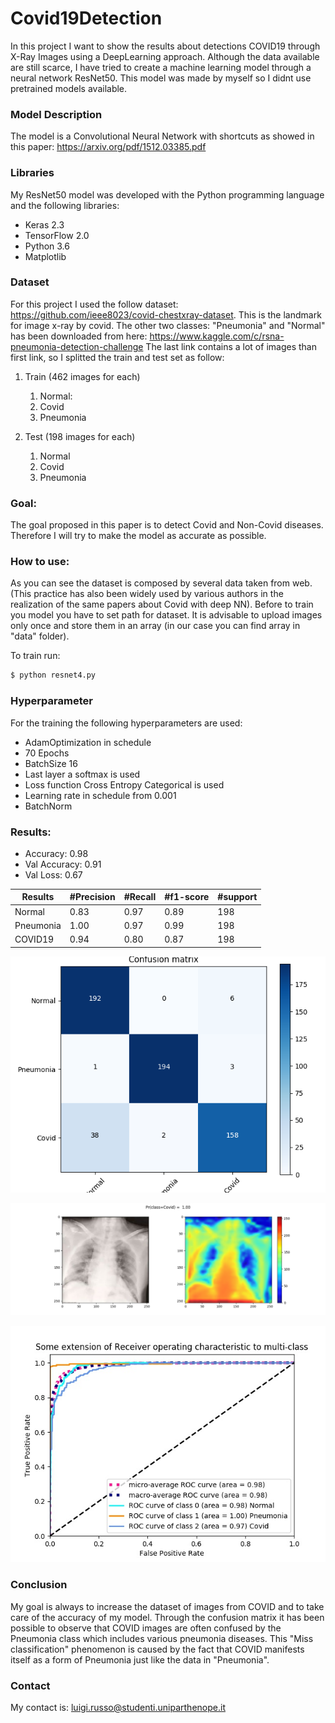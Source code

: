 # Covid19Detection
In this project I want to show the results about detections COVID19 through X-Ray Images using a DeepLearning approach. 
Although the data available are still scarce, I have tried to create a machine learning model through a neural network ResNet50. This model was made by myself so I didnt use pretrained models available.


 ### Model Description
The model is a Convolutional Neural Network with shortcuts as showed in this paper: https://arxiv.org/pdf/1512.03385.pdf

### Libraries
My ResNet50 model was developed with the Python programming language and the following libraries:
 - Keras 2.3
 - TensorFlow 2.0
 - Python 3.6
 - Matplotlib
 
### Dataset
For this project I used the follow dataset: https://github.com/ieee8023/covid-chestxray-dataset. This is the landmark for image x-ray by covid. 
The other two classes: "Pneumonia" and "Normal" has been downloaded from here: https://www.kaggle.com/c/rsna-pneumonia-detection-challenge
The last link contains a lot of images than first link, so I splitted the train and test set as follow:

1. Train (462 images for each)
   1. Normal: 
   1. Covid
   1. Pneumonia

1. Test (198 images for each)
   1. Normal
   1. Covid
   1. Pneumonia
 

<!--
I used dataset at the following link: https://github.com/ieee8023/covid-chestxray-dataset
This dataset is the best known at the moment as regards the chest X-ray images from Covid19. In particular, attention is paid to the repository is currently still "working in progress". That's means it's always in updating mode.
The dataset made available by the author pays attention to Pneumonia diseases since COVID19 is a virus that attacks the lungs causing Pneumonia.
So the dataset mainly provides a subdivision between: Pneumonia cases (MERS, SARS, and ARDS) and COVID19. 2 classes.
I opted to add more data to my dataset both in train and in test in order to achieve much performance and to reach 70% for training and 30% for testing in case of Pneumonia class. 
In this work it was used a third class. In this case I have used class "normal" to indentify a good status of healthy.
The added class "Normal" and the additional data for penumonia cases are available at the follow link:
https://www.kaggle.com/paultimothymooney/detecting-pneumonia-in-x-ray-images
The images between the two datasets are both X-RAY.
-->

### Goal:
The goal proposed in this paper is to detect Covid and Non-Covid diseases.
Therefore I will try to make the model as accurate as possible. 

### How to use:
As you can see the dataset is composed by several data taken from web. (This practice has also been widely used by various authors in the realization of the same papers about Covid with deep NN). 
Before to train you model you have to set path for dataset. It is advisable to upload images only once and store them in an array (in our case you can find array in "data" folder).

To train run: 
```sh
$ python resnet4.py
```

### Hyperparameter
For the training the following hyperparameters are used: 
- AdamOptimization in schedule
- 70 Epochs
- BatchSize 16
- Last layer a softmax is used
- Loss function Cross Entropy Categorical is used 
- Learning rate in schedule from 0.001
- BatchNorm 


### Results:
- Accuracy: 0.98
- Val Accuracy: 0.91
- Val Loss: 0.67

Results | #Precision | #Recall | #f1-score | #support 
--- | --- | --- | --- |--- 
Normal | 0.83 | 0.97 | 0.89 | 198 
Pneumonia | 1.00 | 0.97 | 0.99 | 198 
COVID19 | 0.94 | 0.80 | 0.87 | 198

![](img/confusion_matrix.png)


![](img/immagine_sav.png)

![](img/Roc_each_classes.jpg)


### Conclusion
My goal is always to increase the dataset of images from COVID and to take care of the accuracy of my model.
Through the confusion matrix it has been possible to observe that COVID images are often confused by the Pneumonia class which includes various pneumonia diseases. This "Miss classification" phenomenon is caused by the fact that COVID manifests itself as a form of Pneumonia just like the data in "Pneumonia".

### Contact
My contact is: luigi.russo@studenti.uniparthenope.it








